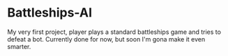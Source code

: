 # Battleships-AI
My very first project,  player plays a standard battleships game and tries to defeat a bot.
Currently done for now, but soon I'm gona make it even smarter.
